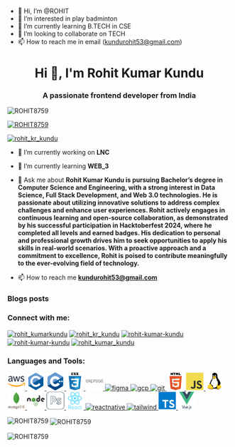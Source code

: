 - 👋 Hi, I’m @ROHIT
- 👀 I’m interested in play badminton
- 🌱 I’m currently learning B.TECH in CSE
- 💞️ I’m looking to collaborate on TECH
- 📫 How to reach me in email (kundurohit53@gmail.com)

<!---
ROHIT8759/ROHIT8759 is a ✨ special ✨ repository because its `README.md` (this file) appears on your GitHub profile.
You can click the Preview link to take a look at your changes.
--->

<h1 align="center">Hi 👋, I'm Rohit Kumar Kundu</h1>
<h3 align="center">A passionate frontend developer from India</h3>

<p align="left"> <img src="https://komarev.com/ghpvc/?username=ROHIT8759&label=Profile%20views&color=0e75b6&style=flat" alt="ROHIT8759" /> </p>

<p align="left"> <a href="https://github.com/ryo-ma/github-profile-trophy"><img src="https://github-profile-trophy.vercel.app/?username=ROHIT8759" alt="ROHIT8759" /></a> </p>

<p align="left"> <a href="https://twitter.com/rohit_kr_kundu" target="blank"><img src="https://img.shields.io/twitter/follow/rohit_kr_kundu?logo=twitter&style=for-the-badge" alt="rohit_kr_kundu" /></a> </p>

- 🔭 I’m currently working on **LNC**

- 🌱 I’m currently learning **WEB_3**

- 💬 Ask me about **Rohit Kumar Kundu is pursuing Bachelor’s degree in Computer Science and Engineering, with a strong interest in Data Science, Full Stack Development, and Web 3.0 technologies. He is passionate about utilizing innovative solutions to address complex challenges and enhance user experiences. Rohit actively engages in continuous learning and open-source collaboration, as demonstrated by his successful participation in Hacktoberfest 2024, where he completed all levels and earned badges. His dedication to personal and professional growth drives him to seek opportunities to apply his skills in real-world scenarios. With a proactive approach and a commitment to excellence, Rohit is poised to contribute meaningfully to the ever-evolving field of technology.**

- 📫 How to reach me **kundurohit53@gmail.com**

### Blogs posts
<!-- BLOG-POST-LIST:START -->
<!-- BLOG-POST-LIST:END -->

<h3 align="left">Connect with me:</h3>
<p align="left">
<a href="https://dev.to/rohit_kumarkundu" target="blank"><img align="center" src="https://raw.githubusercontent.com/rahuldkjain/github-profile-readme-generator/master/src/images/icons/Social/devto.svg" alt="rohit_kumarkundu" height="30" width="40" /></a>
<a href="https://twitter.com/rohit_kr_kundu" target="blank"><img align="center" src="https://raw.githubusercontent.com/rahuldkjain/github-profile-readme-generator/master/src/images/icons/Social/twitter.svg" alt="rohit_kr_kundu" height="30" width="40" /></a>
<a href="https://linkedin.com/in/rohit-kumar-kundu" target="blank"><img align="center" src="https://raw.githubusercontent.com/rahuldkjain/github-profile-readme-generator/master/src/images/icons/Social/linked-in-alt.svg" alt="rohit-kumar-kundu" height="30" width="40" /></a>
<a href="https://instagram.com/rohit-kumar-kundu" target="blank"><img align="center" src="https://raw.githubusercontent.com/rahuldkjain/github-profile-readme-generator/master/src/images/icons/Social/instagram.svg" alt="rohit-kumar-kundu" height="30" width="40" /></a>
<a href="/rohit_kumar_kundu" target="blank"><img align="center" src="https://raw.githubusercontent.com/rahuldkjain/github-profile-readme-generator/master/src/images/icons/Social/rss.svg" alt="rohit_kumar_kundu" height="30" width="40" /></a>
</p>

<h3 align="left">Languages and Tools:</h3>
<p align="left"> <a href="https://aws.amazon.com" target="_blank" rel="noreferrer"> <img src="https://raw.githubusercontent.com/devicons/devicon/master/icons/amazonwebservices/amazonwebservices-original-wordmark.svg" alt="aws" width="40" height="40"/> </a> <a href="https://www.cprogramming.com/" target="_blank" rel="noreferrer"> <img src="https://raw.githubusercontent.com/devicons/devicon/master/icons/c/c-original.svg" alt="c" width="40" height="40"/> </a> <a href="https://www.w3schools.com/cpp/" target="_blank" rel="noreferrer"> <img src="https://raw.githubusercontent.com/devicons/devicon/master/icons/cplusplus/cplusplus-original.svg" alt="cplusplus" width="40" height="40"/> </a> <a href="https://www.w3schools.com/css/" target="_blank" rel="noreferrer"> <img src="https://raw.githubusercontent.com/devicons/devicon/master/icons/css3/css3-original-wordmark.svg" alt="css3" width="40" height="40"/> </a> <a href="https://expressjs.com" target="_blank" rel="noreferrer"> <img src="https://raw.githubusercontent.com/devicons/devicon/master/icons/express/express-original-wordmark.svg" alt="express" width="40" height="40"/> </a> <a href="https://www.figma.com/" target="_blank" rel="noreferrer"> <img src="https://www.vectorlogo.zone/logos/figma/figma-icon.svg" alt="figma" width="40" height="40"/> </a> <a href="https://cloud.google.com" target="_blank" rel="noreferrer"> <img src="https://www.vectorlogo.zone/logos/google_cloud/google_cloud-icon.svg" alt="gcp" width="40" height="40"/> </a> <a href="https://git-scm.com/" target="_blank" rel="noreferrer"> <img src="https://www.vectorlogo.zone/logos/git-scm/git-scm-icon.svg" alt="git" width="40" height="40"/> </a> <a href="https://www.w3.org/html/" target="_blank" rel="noreferrer"> <img src="https://raw.githubusercontent.com/devicons/devicon/master/icons/html5/html5-original-wordmark.svg" alt="html5" width="40" height="40"/> </a> <a href="https://developer.mozilla.org/en-US/docs/Web/JavaScript" target="_blank" rel="noreferrer"> <img src="https://raw.githubusercontent.com/devicons/devicon/master/icons/javascript/javascript-original.svg" alt="javascript" width="40" height="40"/> </a> <a href="https://www.linux.org/" target="_blank" rel="noreferrer"> <img src="https://raw.githubusercontent.com/devicons/devicon/master/icons/linux/linux-original.svg" alt="linux" width="40" height="40"/> </a> <a href="https://www.mongodb.com/" target="_blank" rel="noreferrer"> <img src="https://raw.githubusercontent.com/devicons/devicon/master/icons/mongodb/mongodb-original-wordmark.svg" alt="mongodb" width="40" height="40"/> </a> <a href="https://nodejs.org" target="_blank" rel="noreferrer"> <img src="https://raw.githubusercontent.com/devicons/devicon/master/icons/nodejs/nodejs-original-wordmark.svg" alt="nodejs" width="40" height="40"/> </a> <a href="https://www.photoshop.com/en" target="_blank" rel="noreferrer"> <img src="https://raw.githubusercontent.com/devicons/devicon/master/icons/photoshop/photoshop-line.svg" alt="photoshop" width="40" height="40"/> </a> <a href="https://reactjs.org/" target="_blank" rel="noreferrer"> <img src="https://raw.githubusercontent.com/devicons/devicon/master/icons/react/react-original-wordmark.svg" alt="react" width="40" height="40"/> </a> <a href="https://reactnative.dev/" target="_blank" rel="noreferrer"> <img src="https://reactnative.dev/img/header_logo.svg" alt="reactnative" width="40" height="40"/> </a> <a href="https://tailwindcss.com/" target="_blank" rel="noreferrer"> <img src="https://www.vectorlogo.zone/logos/tailwindcss/tailwindcss-icon.svg" alt="tailwind" width="40" height="40"/> </a> <a href="https://www.typescriptlang.org/" target="_blank" rel="noreferrer"> <img src="https://raw.githubusercontent.com/devicons/devicon/master/icons/typescript/typescript-original.svg" alt="typescript" width="40" height="40"/> </a> <a href="https://vuejs.org/" target="_blank" rel="noreferrer"> <img src="https://raw.githubusercontent.com/devicons/devicon/master/icons/vuejs/vuejs-original-wordmark.svg" alt="vuejs" width="40" height="40"/> </a> </p>

<p><img align="left" src="https://github-readme-stats.vercel.app/api/top-langs?username=ROHIT8759&show_icons=true&locale=en&layout=compact" alt="ROHIT8759" /></p>

<p>&nbsp;<img align="center" src="https://github-readme-stats.vercel.app/api?username=ROHIT8759&show_icons=true&locale=en" alt="ROHIT8759" /></p>

<!--<p><img align="center" src="https://github-readme-streak-stats.herokuapp.com/?user=ROHIT8759" alt="ROHIT8759" /></p> -->

<p><img align="center" src="https://github-readme-stats.vercel.app/api?username=ROHIT8759&show_icons=true&theme=radical" alt="ROHIT8759" /></p>
